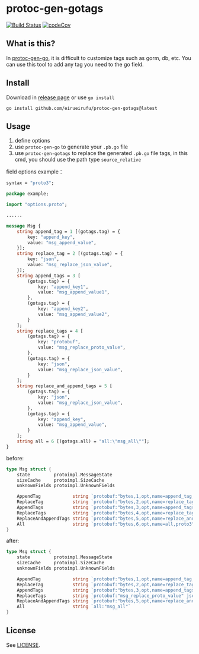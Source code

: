 # protoc-gen-gotags

<p align="left">
<a href="https://github.com/eirueirufu/protoc-gen-gotags/actions"><img src="https://github.com/eirueirufu/protoc-gen-gotags/workflows/go/badge.svg?branch=main" alt="Build Status"></a>
<a href="https://codecov.io/github/eirueirufu/protoc-gen-gotags"><img src="https://codecov.io/github/eirueirufu/protoc-gen-gotags/branch/main/graph/badge.svg?token=5NW5CP5H6G" alt="codeCov"></a>
</p>

## What is this?

In [protoc-gen-go](https://github.com/protocolbuffers/protobuf-go), it is difficult to customize tags such as gorm, db, etc. You can use this tool to add any tag you need to the go field.

## Install

Download in [release page](https://github.com/eirueirufu/protoc-gen-gotags/releases) or use `go install`

```golang
go install github.com/eirueirufu/protoc-gen-gotags@latest
```

## Usage

1. define options
2. use `protoc-gen-go` to generate your `.pb.go` file
3. use `protoc-gen-gotags` to replace the generated `.pb.go` file tags, in this cmd, you should use the path type `source_relative` 

field options example：

```proto
syntax = "proto3";

package example;

import "options.proto";

......

message Msg {
    string append_tag = 1 [(gotags.tag) = {
        key: "append_key",
        value: "msg_append_value",
    }];
    string replace_tag = 2 [(gotags.tag) = {
        key: "json",
        value: "msg_replace_json_value",
    }];
    string append_tags = 3 [
        (gotags.tag) = {
            key: "append_key1",
            value: "msg_append_value1",
        },
        (gotags.tag) = {
            key: "append_key2",
            value: "msg_append_value2",
        }
    ];
    string replace_tags = 4 [
        (gotags.tag) = {
            key: "protobuf",
            value: "msg_replace_proto_value",
        },
        (gotags.tag) = {
            key: "json",
            value: "msg_replace_json_value",
        }
    ];
    string replace_and_append_tags = 5 [
        (gotags.tag) = {
            key: "json",
            value: "msg_replace_json_value",
        },
        (gotags.tag) = {
            key: "append_key",
            value: "msg_append_value",
        }
    ];
    string all = 6 [(gotags.all) = "all:\"msg_all\""];
}
```

before:

```go
type Msg struct {
	state         protoimpl.MessageState
	sizeCache     protoimpl.SizeCache
	unknownFields protoimpl.UnknownFields

	AppendTag            string `protobuf:"bytes,1,opt,name=append_tag,json=appendTag,proto3" json:"append_tag,omitempty"`
	ReplaceTag           string `protobuf:"bytes,2,opt,name=replace_tag,json=replaceTag,proto3" json:"replace_tag,omitempty"`
	AppendTags           string `protobuf:"bytes,3,opt,name=append_tags,json=appendTags,proto3" json:"append_tags,omitempty"`
	ReplaceTags          string `protobuf:"bytes,4,opt,name=replace_tags,json=replaceTags,proto3" json:"replace_tags,omitempty"`
	ReplaceAndAppendTags string `protobuf:"bytes,5,opt,name=replace_and_append_tags,json=replaceAndAppendTags,proto3" json:"replace_and_append_tags,omitempty"`
	All                  string `protobuf:"bytes,6,opt,name=all,proto3" json:"all,omitempty"`
}
```

after:

```go
type Msg struct {
	state         protoimpl.MessageState
	sizeCache     protoimpl.SizeCache
	unknownFields protoimpl.UnknownFields

	AppendTag            string `protobuf:"bytes,1,opt,name=append_tag,json=appendTag,proto3" json:"append_tag,omitempty" append_key:"msg_append_value"`
	ReplaceTag           string `protobuf:"bytes,2,opt,name=replace_tag,json=replaceTag,proto3" json:"msg_replace_json_value"`
	AppendTags           string `protobuf:"bytes,3,opt,name=append_tags,json=appendTags,proto3" json:"append_tags,omitempty" append_key1:"msg_append_value1" append_key2:"msg_append_value2"`
	ReplaceTags          string `protobuf:"msg_replace_proto_value" json:"msg_replace_json_value"`
	ReplaceAndAppendTags string `protobuf:"bytes,5,opt,name=replace_and_append_tags,json=replaceAndAppendTags,proto3" json:"msg_replace_json_value" append_key:"msg_append_value"`
	All                  string `all:"msg_all"`
}
```

## License

See [LICENSE](./LICENSE).